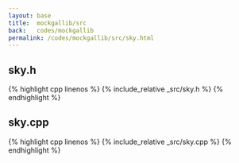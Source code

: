 ```yaml
---
layout: base
title:  mockgallib/src
back:   codes/mockgallib
permalink: /codes/mockgallib/src/sky.html
---
```


## sky.h
{% highlight cpp linenos %}
{% include_relative _src/sky.h %}
{% endhighlight %}

## sky.cpp
{% highlight cpp linenos %}
{% include_relative _src/sky.cpp %}
{% endhighlight %}

